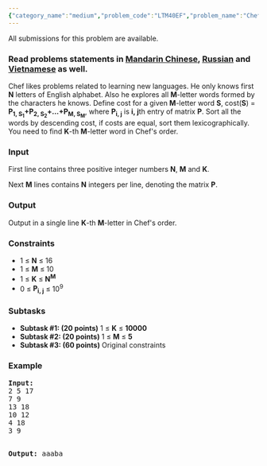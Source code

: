 ```yaml
---
{"category_name":"medium","problem_code":"LTM40EF","problem_name":"Chef and Words","languages_supported":{"0":"ADA","1":"ASM","2":"BASH","3":"BF","4":"C","5":"C99 strict","6":"CAML","7":"CLOJ","8":"CLPS","9":"CPP 4.3.2","10":"CPP 4.9.2","11":"CPP14","12":"CS2","13":"D","14":"ERL","15":"FORT","16":"FS","17":"GO","18":"HASK","19":"ICK","20":"ICON","21":"JAVA","22":"JS","23":"LISP clisp","24":"LISP sbcl","25":"LUA","26":"NEM","27":"NICE","28":"NODEJS","29":"PAS fpc","30":"PAS gpc","31":"PERL","32":"PERL6","33":"PHP","34":"PIKE","35":"PRLG","36":"PYPY","37":"PYTH","38":"PYTH 3.4","39":"RUBY","40":"SCALA","41":"SCM chicken","42":"SCM guile","43":"SCM qobi","44":"ST","45":"TCL","46":"TEXT","47":"WSPC"},"max_timelimit":2.5,"source_sizelimit":50000,"problem_author":"mgch","problem_tester":"xcwgf666","date_added":"12-09-2016","tags":{"0":"binary","1":"ltime40","2":"medium","3":"meet","4":"mgch"},"editorial_url":"http://discuss.codechef.com/problems/LTM40EF","time":{"view_start_date":1474736400,"submit_start_date":1474736400,"visible_start_date":1474736400,"end_date":1735669800},"layout":"problem"}
---
```

<span class="solution-visible-txt">All submissions for this problem are available.</span><h3> Read problems statements in <a target="_blank" href="http://www.codechef.com/download/translated/LTIME40/mandarin/LTM40EF.pdf">Mandarin Chinese</a>, <a target="_blank" href="http://www.codechef.com/download/translated/LTIME40/russian/LTM40EF.pdf">Russian</a> and <a target="_blank" href="http://www.codechef.com/download/translated/LTIME40/vietnamese/LTM40EF.pdf">Vietnamese</a> as well.</h3>



<p>Chef likes problems related to learning new languages. He only knows first <b>N</b> letters of English alphabet. Also he explores all <b>M</b>-letter words formed by the characters he knows. Define cost for a given <b>M</b>-letter word <b>S</b>, cost(<b>S</b>) = <b>P<sub>1, S<sub>1</sub></sub>+P<sub>2, S<sub>2</sub></sub>+...+P<sub><b>M</b>, S<sub>M</sub></sub></b>, where <b>P<sub>i, j</sub></b> is <b>i, j</b>th entry of matrix <b>P</b>. Sort all the words by descending cost, if costs are equal, sort them lexicographically. You need to find <b>K</b>-th <b>M</b>-letter word in Chef's order.
</p>

<h3>Input</h3>
<p>First line contains three positive integer numbers <b>N</b>, <b>M</b> and <b>K</b>.</p>
<p>Next <b>M</b> lines contains <b>N</b> integers per line, denoting the matrix <b>P</b>.</p>

<h3>Output</h3>
<p>Output in a single line <b>K</b>-th <b>M</b>-letter in Chef's order.</p>

<h3>Constraints</h3>
<ul>
<li>1 ≤ <b>N</b> ≤ 16 </li>
<li>1 ≤ <b>M</b> ≤ 10 </li>
<li>1 ≤ <b>K</b> ≤ <b>N<sup>M</sup></b></li>
<li>0 ≤ <b>P<sub>i, j</sub></b> ≤ 10<sup>9</sup></li>
</ul>

<h3>Subtasks</h3>
<ul>
 <li><b>Subtask #1: (20 points)</b> 1 ≤ <b>K</b> ≤ <b>10000</b></li>
 <li><b>Subtask #2: (20 points)</b> 1 ≤ <b>M</b> ≤ <b>5</b></li>
 <li><b>Subtask #3: (60 points)</b> Original constraints</li>
</ul>

<h3>Example</h3>
<pre><b>Input:</b>
<tt>2 5 17
7 9
13 18
10 12
4 18
3 9</tt>

<b>Output:</b>
<tt>aaaba</tt>
</pre>
